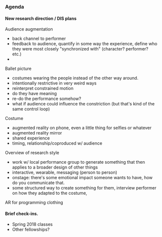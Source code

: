 ### Agenda

#### New research direction / DIS plans

Audience augmentation
  - back channel to performer
  - feedback to audience, quantify in some way the experience, define who they were most closely "synchronized with" (character? performer? etc.)
  - 

Ballet picture
  - costumes wearing the people instead of the other way around.
  - intentionally restrictive in very weird ways
  - reinterpret constrained motion
  - do they have meaning
  - re-do the performance somehow?
  - what if audience could influence the constriction (but that's kind of the same control loop)
  
Costume 
  - augmented reality on phone, even a little thing for selfies or whatever
  - augmented reality mirror
  - shared experience
  - timing, relationship/coproduced w/ audience

Overview of research style
  - work w/ local performance group to generate something that then applies to a broader design of other things
  - interactive, wearable, messaging (person to person)
  - onstage: there's some emotional impact someone wants to have, how do you communicate that.
  - some structured way to create something for them, interview performer on how they adapted to the costume, 
  
AR for programming clothing
  
#### Brief check-ins.

- Spring 2018 classes
- Other fellowships?
